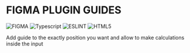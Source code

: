 # FIGMA PLUGIN GUIDES

![FIGMA](https://img.shields.io/badge/Figma-F24E1E?style=for-the-badge&logo=figma&logoColor=white)
![Typescript](https://img.shields.io/badge/TypeScript-007ACC?style=for-the-badge&logo=typescript&logoColor=white)
![ESLINT](https://img.shields.io/badge/eslint-3A33D1?style=for-the-badge&logo=eslint&logoColor=white)
![HTML5](https://img.shields.io/badge/HTML5-E34F26?style=for-the-badge&logo=html5&logoColor=white)

Add guide to the exactly position you want and allow to make calculations inside the input
